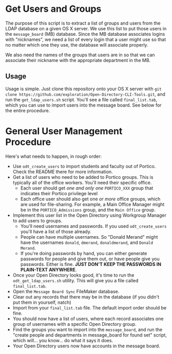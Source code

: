 Get Users and Groups
====================
The purpose of this script is to extract a list of groups and users from the LDAP database on a given OS X server. We use this list to put those users in the `message_board` (MB) database. Since the MB database associates logins with "nicknames", we need a list of every login that a user might use so that no matter which one they use, the database will associate properly. 

We also need the names of the groups that users are in so that we can associate their nickname with the appropriate department in the MB.

Usage
-----
Usage is simple. Just clone this repository onto your OS X server with `git clone https://github.com/exploration/Open-Directory-CLI-Tools.git`, and run the `get_ldap_users.sh` script. You'll see a file called `final_list.tab`, which you can use to import users into the message board. See below for the entire procedure.

General User Management Procedure
=============================
Here's what needs to happen, in rough order:

- Use `odt_create_users` to import students and faculty out of Portico. Check the README there for more information.
- Get a list of users who need to be added to Portico groups. This is typically all of the office workers. You'll need their specific office.
    - Each user should get _one and only one_ `PORTICO_XXX` group that indicates their Portico privilege level
    - Each office user should also get one _or more_ office groups, which are used for file-sharing. For example, a Main Office Manager might be in the `PORTICO_Admissions` group, and the `Main Office` group.
- Implement this user list in the Open Directory using Workgroup Manager to add users to groups.
    - You'll need usernames and passwords. If you used `odt_create_users` you'll have a list of those already.
    - People can have multiple usernames. So "Donald Merand" might have the usernames `donald`, `dmerand`, `donaldmerand`, and `Donald Merand`.
    - If you're doing passwords by hand, you can either generate passwords for people and give them out, or have people give you passwords. Either is fine. **JUST DON'T KEEP THE PASSWORDS IN PLAIN-TEXT ANYWHERE**.
- Once your Open Directory looks good, it's time to run the `odt_get_ldap_users.sh` utility. This will give you a file called `final_list.tab`.
- Open the `Message Board Sync` FileMaker database.
- Clear out any records that there may be in the database (if you didn't put them in yourself, natch)
- Import from your `final_list.tab` file. The default import order should be fine.
- You should now have a list of users, where each record associates one group of usernames with a specific Open Directory group.
- Find the groups you want to import into the `message_board`, and run the "create people and departments in message_board for found set" script, which will... you know... do what it says it does.
- Your Open Directory users now have accounts in the message board.

